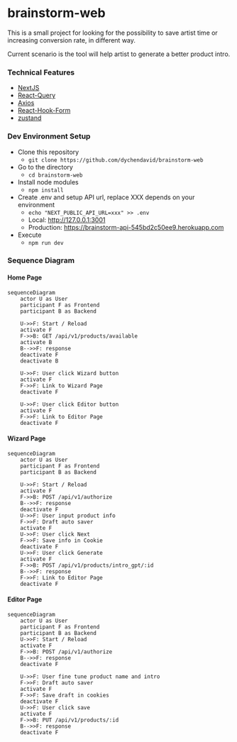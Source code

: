# brainstorm-web

This is a small project for looking for the possibility to save artist time or increasing conversion rate, in different way.

Current scenario is the tool will help artist to generate a better product intro.

### Technical Features

- [NextJS](https://nextjs.org/)
- [React-Query](https://tanstack.com/query/latest)
- [Axios](https://github.com/axios/axios)
- [React-Hook-Form](https://react-hook-form.com/)
- [zustand](https://github.com/pmndrs/zustand)

### Dev Environment Setup

- Clone this repository
  - `git clone https://github.com/dychendavid/brainstorm-web`
- Go to the directory
  - `cd brainstorm-web`
- Install node modules
  - `npm install`
- Create .env and setup API url, replace XXX depends on your environment
  - `echo "NEXT_PUBLIC_API_URL=xxx" >> .env`
  - Local: http://127.0.0.1:3001
  - Production: https://brainstorm-api-545bd2c50ee9.herokuapp.com
- Execute
  - `npm run dev`

### Sequence Diagram

#### Home Page

```mermaid
sequenceDiagram
    actor U as User
    participant F as Frontend
    participant B as Backend

    U->>F: Start / Reload
    activate F
    F->>B: GET /api/v1/products/available
    activate B
    B-->>F: response
    deactivate F
    deactivate B

    U->>F: User click Wizard button
    activate F
    F->>F: Link to Wizard Page
    deactivate F

    U->>F: User click Editor button
    activate F
    F->>F: Link to Editor Page
    deactivate F

```

#### Wizard Page

```mermaid
sequenceDiagram
    actor U as User
    participant F as Frontend
    participant B as Backend

    U->>F: Start / Reload
    activate F
    F->>B: POST /api/v1/authorize
    B-->>F: response
    deactivate F
    U->>F: User input product info
    F->>F: Draft auto saver
    activate F
    U->>F: User click Next
    F->>F: Save info in Cookie
    deactivate F
    U->>F: User click Generate
    activate F
    F->>B: POST /api/v1/products/intro_gpt/:id
    B-->>F: response
    F->>F: Link to Editor Page
    deactivate F
```

#### Editor Page

```mermaid
sequenceDiagram
    actor U as User
    participant F as Frontend
    participant B as Backend
    U->>F: Start / Reload
    activate F
    F->>B: POST /api/v1/authorize
    B-->>F: response
    deactivate F

    U->>F: User fine tune product name and intro
    F->>F: Draft auto saver
    activate F
    F->>F: Save draft in cookies
    deactivate F
    U->>F: User click save
    activate F
    F->>B: PUT /api/v1/products/:id
    B-->>F: response
    deactivate F
```
